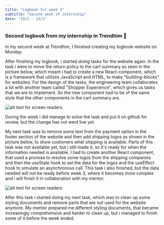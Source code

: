 ```yaml
---
title: "Logbook for week 2" 
subtitle: "Second week of internship"
date: "19/2 - 23/2"
---
```

### **Second logbook from my internship in Trendhim 🚀**

In my second week at Trendhim, I finished creating my logbook-website on Monday.

After finishing my logbook, i started doing tasks for the website again. In the task i were to move the return policy to the cart summary as seen in the picture below, which meant i had to create a new React-component, which is a framework that utilizes JavaScript and HTML, to make "building-blocks" for websites. For the design of the tasks, the engineering team collaborates a lot with another team called "Shopper Experience", which gives us tasks that we are to implement. So the new component had to be of the same style that the other components in the cart summary are.

<div>
  <img src="/secondweek.png" alt="alt text for screen readers" style="max-width: 100%; height: auto; display: block; margin-left: auto; margin-right: auto;">
</div>

During the week i did manage to solve the task and put it on github for review, but the change has not went live yet.

My next task was to remove some text from the payment option in the footer section of the website and then add shipping logos as shown in the picture below, to show customers what shipping is available. Parts of this task was not available yet, but i still made it, so it's ready for when the information needed is available. I had to create another React component, that used a promise to resolve some logos from the shipping companies and then the useState hook to set the data for the logos and the useEffect hook to simulate an asynchronous call. This task i also finished, but the data needed will not be ready before week 3, where it becomes more complex and i will finish it in collaboration with my mentor.

<div>
  <img src="/secondweek2.png" alt="alt text for screen readers" style="max-width: 100%; height: auto; display: block; margin-left: auto; margin-right: auto;">
</div>

After this task i started doing my next task, which was to clean up some styling documents and remove parts that are not used for the website anymore. My mentor prepared me different styling documents, that became increasingly comprehensive and harder to clean up, but i managed to finish some of it before the week ended.